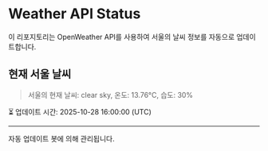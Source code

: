 
# Weather API Status

이 리포지토리는 OpenWeather API를 사용하여 서울의 날씨 정보를 자동으로 업데이트합니다.

## 현재 서울 날씨
> 서울의 현재 날씨: clear sky, 온도: 13.76°C, 습도: 30%

⏳ 업데이트 시간: 2025-10-28 16:00:00 (UTC)

---
자동 업데이트 봇에 의해 관리됩니다.
